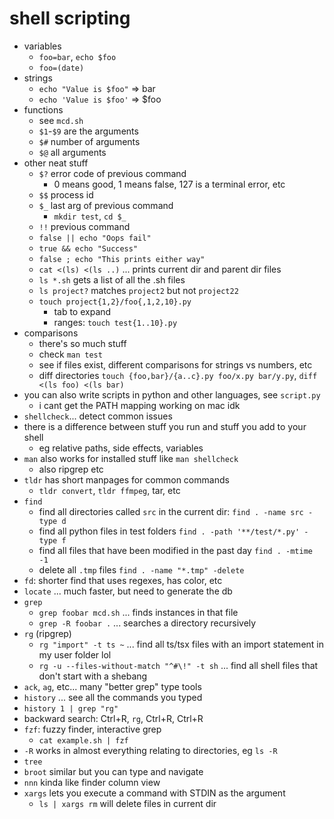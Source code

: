 # shell scripting
- variables
  - `foo=bar`, `echo $foo`
  - `foo=(date)`
- strings
  - `echo "Value is $foo"` => bar
  - `echo 'Value is $foo'` => $foo
- functions
  - see `mcd.sh`
  - `$1`-`$9` are the arguments
  - `$#` number of arguments
  - `$@` all arguments
- other neat stuff
  - `$?` error code of previous command
    - 0 means good, 1 means false, 127 is a terminal error, etc
  - `$$` process id
  - `$_` last arg of previous command
    - `mkdir test`, `cd $_`
  - `!!` previous command
  - `false || echo "Oops fail"`
  - `true && echo "Success"`
  - `false ; echo "This prints either way"`
  - `cat <(ls) <(ls ..)` ... prints current dir and parent dir files
  - `ls *.sh` gets a list of all the .sh files
  - `ls project?` matches `project2` but not `project22`
  - `touch project{1,2}/foo{,1,2,10}.py`
    - tab to expand
    - ranges: `touch test{1..10}.py`
- comparisons
  - there's so much stuff
  - check `man test`
  - see if files exist, different comparisons for strings vs numbers, etc
  - diff directories `touch {foo,bar}/{a..c}.py foo/x.py bar/y.py`, `diff <(ls foo) <(ls bar)`
- you can also write scripts in python and other languages, see `script.py`
  - i cant get the PATH mapping working on mac idk
- `shellcheck`... detect common issues
- there is a difference between stuff you run and stuff you add to your shell
  - eg relative paths, side effects, variables
- `man` also works for installed stuff like `man shellcheck`
  - also ripgrep etc
- `tldr` has short manpages for common commands
  - `tldr convert`, `tldr ffmpeg`, tar, etc
- `find`
  - find all directories called `src` in the current dir: `find . -name src -type d`
  - find all python files in test folders `find . -path '**/test/*.py' -type f`
  - find all files that have been modified in the past day `find . -mtime -1`
  - delete all `.tmp` files `find . -name "*.tmp" -delete`
- `fd`: shorter find that uses regexes, has color, etc
- `locate` ... much faster, but need to generate the db
- `grep`
    - `grep foobar mcd.sh` ... finds instances in that file
  - `grep -R foobar .` ... searches a directory recursively
- `rg` (ripgrep)
  - `rg "import" -t ts ~` ... find all ts/tsx files with an import statement in my user folder lol
  - `rg -u --files-without-match "^#\!" -t sh` ... find all shell files that don't start with a shebang
- `ack`, `ag`, etc... many "better grep" type tools
- `history` ... see all the commands you typed
- `history 1 | grep "rg"`
- backward search: Ctrl+R, `rg`, Ctrl+R, Ctrl+R
- `fzf`: fuzzy finder, interactive grep
  - `cat example.sh | fzf`
- `-R` works in almost everything relating to directories, eg `ls -R`
- `tree`
- `broot` similar but you can type and navigate
- `nnn` kinda like finder column view
- `xargs` lets you execute a command with STDIN as the argument
  - `ls | xargs rm` will delete files in current dir